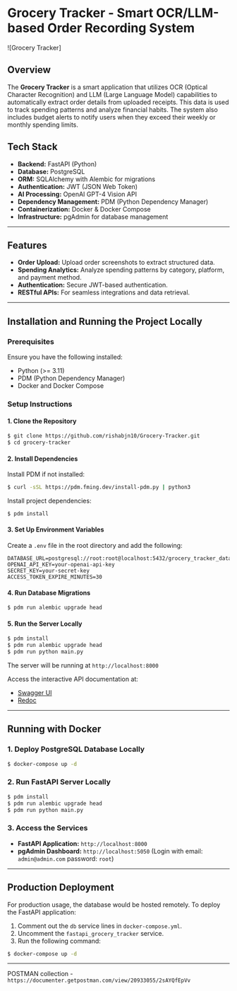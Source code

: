 # Grocery Tracker - Smart OCR/LLM-based Order Recording System

![Grocery Tracker]

## Overview
The **Grocery Tracker** is a smart application that utilizes OCR (Optical Character Recognition) and LLM (Large Language Model) capabilities to automatically extract order details from uploaded receipts. This data is used to track spending patterns and analyze financial habits. The system also includes budget alerts to notify users when they exceed their weekly or monthly spending limits.

## Tech Stack

- **Backend:** FastAPI (Python)
- **Database:** PostgreSQL
- **ORM:** SQLAlchemy with Alembic for migrations
- **Authentication:** JWT (JSON Web Token)
- **AI Processing:** OpenAI GPT-4 Vision API
- **Dependency Management:** PDM (Python Dependency Manager)
- **Containerization:** Docker & Docker Compose
- **Infrastructure:** pgAdmin for database management

---

## Features

- **Order Upload:** Upload order screenshots to extract structured data.
- **Spending Analytics:** Analyze spending patterns by category, platform, and payment method.
- **Authentication:** Secure JWT-based authentication.
- **RESTful APIs:** For seamless integrations and data retrieval.

---

## Installation and Running the Project Locally

### Prerequisites

Ensure you have the following installed:

- Python (>= 3.11)
- PDM (Python Dependency Manager)
- Docker and Docker Compose

### Setup Instructions

#### 1. Clone the Repository
```bash
$ git clone https://github.com/rishabjn10/Grocery-Tracker.git
$ cd grocery-tracker
```

#### 2. Install Dependencies

Install PDM if not installed:
```bash
$ curl -sSL https://pdm.fming.dev/install-pdm.py | python3
```

Install project dependencies:
```bash
$ pdm install
```

#### 3. Set Up Environment Variables

Create a `.env` file in the root directory and add the following:
```env
DATABASE_URL=postgresql://root:root@localhost:5432/grocery_tracker_database
OPENAI_API_KEY=your-openai-api-key
SECRET_KEY=your-secret-key
ACCESS_TOKEN_EXPIRE_MINUTES=30
```

#### 4. Run Database Migrations
```bash
$ pdm run alembic upgrade head
```

#### 5. Run the Server Locally

```bash
$ pdm install
$ pdm run alembic upgrade head
$ pdm run python main.py
```

The server will be running at `http://localhost:8000`

Access the interactive API documentation at:
- [Swagger UI](http://localhost:8000/docs)
- [Redoc](http://localhost:8000/redoc)

---

## Running with Docker

### 1. Deploy PostgreSQL Database Locally

```bash
$ docker-compose up -d
```

### 2. Run FastAPI Server Locally

```bash
$ pdm install
$ pdm run alembic upgrade head
$ pdm run python main.py
```

### 3. Access the Services

- **FastAPI Application:** `http://localhost:8000`
- **pgAdmin Dashboard:** `http://localhost:5050` (Login with email: `admin@admin.com` password: `root`)

---

## Production Deployment

For production usage, the database would be hosted remotely. To deploy the FastAPI application:

1. Comment out the `db` service lines in `docker-compose.yml`.
2. Uncomment the `fastapi_grocery_tracker` service.
3. Run the following command:

```bash
$ docker-compose up -d
```

---

POSTMAN collection - ```https://documenter.getpostman.com/view/20933055/2sAYQfEpVv```

